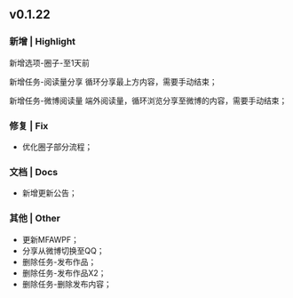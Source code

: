 ## v0.1.22

### 新增 | Highlight

新增选项-圈子-至1天前

新增任务-阅读量分享 
循环分享最上方内容，需要手动结束；

新增任务-微博阅读量 
端外阅读量，循环浏览分享至微博的内容，需要手动结束；

### 修复 | Fix

* 优化圈子部分流程；

### 文档 | Docs

* 新增更新公告；

### 其他 | Other

* 更新MFAWPF； 
* 分享从微博切换至QQ；
* 删除任务-发布作品；
* 删除任务-发布作品X2；
* 删除任务-删除发布内容；